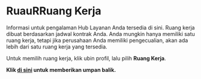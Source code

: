 # <a name="workspaces"></a>RuauRRuang Kerja

Informasi untuk pengalaman Hub Layanan Anda tersedia di sini. Ruang kerja dibuat berdasarkan jadwal kontrak Anda. Anda mungkin hanya memiliki satu ruang kerja, tetapi jika perusahaan Anda memiliki pengecualian, akan ada lebih dari satu ruang kerja yang tersedia.

Untuk memilih ruang kerja, klik ubin profil, lalu pilih **Ruang Kerja**.

**Klik <a href="mailto:SHub_Feedback_RC@Microsoft.com?subject=Resource%20Center%20Feedback%3A%20%3CInsert%20feedback%20topic%3E%3E&amp;body=%3C%3Cplease%20submit%20your%20feedback%20with%20enough%20detail%20on%20the%20problem%2C%20reproduction%20steps%20and%20what%20you%20desire%20to%20happen%3E%3E" target="_blank">di sini</a> untuk memberikan umpan balik.**

